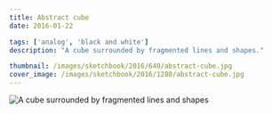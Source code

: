 ```yaml
---
title: Abstract cube
date: 2016-01-22

tags: ['analog', 'black and white']
description: "A cube surrounded by fragmented lines and shapes."

thumbnail: /images/sketchbook/2016/640/abstract-cube.jpg
cover_image: /images/sketchbook/2016/1280/abstract-cube.jpg
---
```


![A cube surrounded by fragmented lines and shapes](/images/sketchbook/2016/960/abstract-cube.jpg)
